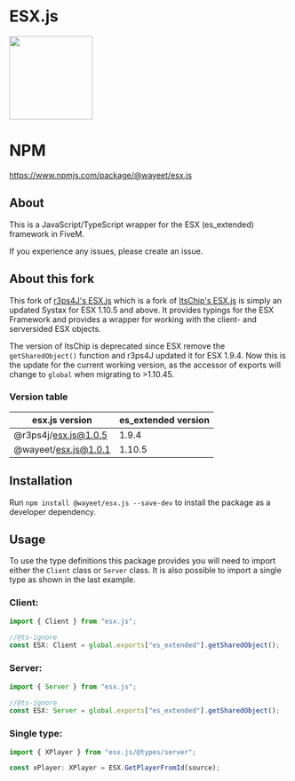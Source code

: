 # ESX.js

<div style="margin: auto 0; width: 100%">
  <img src="https://i.imgur.com/lj2RCGp.jpg" width="150" height="150"/>
</div>

# NPM

https://www.npmjs.com/package/@wayeet/esx.js

## About

This is a JavaScript/TypeScript wrapper for the ESX (es_extended) framework in FiveM.

If you experience any issues, please create an issue.

## About this fork

This fork of [r3ps4J's ESX.js](https://github.com/r3ps4J/esx.js) which is a fork of [ItsChip's ESX.js](https://github.com/itschip/esx.js) is simply an updated Systax for ESX 1.10.5 and above. It provides typings for the ESX Framework and provides a wrapper for working with the client- and serversided ESX objects.

The version of ItsChip is deprecated since ESX remove the `getSharedObject()` function and r3ps4J updated it for ESX 1.9.4. Now this is the update for the current working version, as the accessor of exports will change to `global` when migrating to >1.10.45.


### Version table

| esx.js version | es_extended version |
| ---------------------- | ------------------- |
| @r3ps4j/esx.js@1.0.5   | 1.9.4               |
| @wayeet/esx.js@1.0.1   | 1.10.5               |

## Installation

Run `npm install @wayeet/esx.js --save-dev` to install the package as a developer dependency. 

## Usage

To use the type definitions this package provides you will need to import either the `Client` class or `Server` class. It is also possible to import a single type as shown in the last example.

### Client:

```ts
import { Client } from "esx.js";

//@ts-ignore
const ESX: Client = global.exports["es_extended"].getSharedObject();
```

### Server:

```ts
import { Server } from "esx.js";

//@ts-ignore
const ESX: Server = global.exports["es_extended"].getSharedObject();
```

### Single type:

```ts
import { XPlayer } from "esx.js/@types/server";

const xPlayer: XPlayer = ESX.GetPlayerFromId(source);
```
